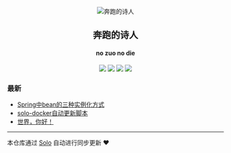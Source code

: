 <p align="center"><img alt="奔跑的诗人" src="https://avatars2.githubusercontent.com/u/39475555?v=4"></p><h2 align="center">
奔跑的诗人
</h2>

<h4 align="center">no zuo no die</h4>
<p align="center"><a title="奔跑的诗人" target="_blank" href="https://github.com/niuqi0223/solo-blog"><img src="https://img.shields.io/github/last-commit/niuqi0223/solo-blog.svg?style=flat-square&color=FF9900"></a>
<a title="GitHub repo size in bytes" target="_blank" href="https://github.com/niuqi0223/solo-blog"><img src="https://img.shields.io/github/repo-size/niuqi0223/solo-blog.svg?style=flat-square"></a>
<a title="Solo Version" target="_blank" href="https://github.com/b3log/solo/releases"><img src="https://img.shields.io/badge/solo-3.6.7-f1e05a.svg?style=flat-square&color=blueviolet"></a>
<a title="Hits" target="_blank" href="https://github.com/b3log/hits"><img src="https://hits.b3log.org/niuqi0223/solo-blog.svg"></a></p>

### 最新

* [Spring中bean的三种实例化方式](https://www.murmur.xyz/articles/2019/11/29/1575019226584.html)
* [solo-docker自动更新脚本](https://www.murmur.xyz/articles/2019/11/26/1574749030345.html)
* [世界，你好！](https://www.murmur.xyz/hello-solo)



---

本仓库通过 [Solo](https://github.com/b3log/solo) 自动进行同步更新 ❤️ 